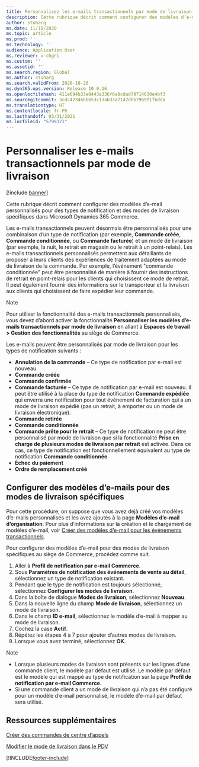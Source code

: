 ```yaml
---
title: Personnalisez les e-mails transactionnels par mode de livraison
description: Cette rubrique décrit comment configurer des modèles d’e-mail personnalisés pour des types de notification et des modes de livraison spécifiques dans Microsoft Dynamics 365 Commerce.
author: stuharg
ms.date: 11/16/2020
ms.topic: article
ms.prod: ''
ms.technology: ''
audience: Application User
ms.reviewer: v-chgri
ms.custom: ''
ms.assetid: ''
ms.search.region: Global
ms.author: stuharg
ms.search.validFrom: 2020-10-26
ms.dyn365.ops.version: Release 10.0.16
ms.openlocfilehash: 411e694b33e0443a336f6a8cdad78714630e4bf3
ms.sourcegitcommit: 3cdc42346bb653c13ab33a7142dbb7969f1f6dda
ms.translationtype: HT
ms.contentlocale: fr-FR
ms.lasthandoff: 03/31/2021
ms.locfileid: "5799371"
---
```

# <a name="customize-transactional-emails-by-mode-of-delivery"></a>Personnaliser les e-mails transactionnels par mode de livraison

[!include [banner](includes/banner.md)]

Cette rubrique décrit comment configurer des modèles d’e-mail personnalisés pour des types de notification et des modes de livraison spécifiques dans Microsoft Dynamics 365 Commerce.

Les e-mails transactionnels peuvent désormais être personnalisés pour une combinaison d’un type de notification (par exemple, **Commande créée**, **Commande conditionnée**, ou **Commande facturée**) et un mode de livraison (par exemple, la nuit, le retrait en magasin ou le retrait à un point-relais). Les e-mails transactionnels personnalisés permettent aux détaillants de proposer à leurs clients des expériences de traitement adaptées au mode de livraison de la commande. Par exemple, l’événement "commande conditionnée" peut être personnalisé de manière à fournir des instructions de retrait en point-relais pour les clients qui choisissent ce mode de retrait. Il peut également fournir des informations sur le transporteur et la livraison aux clients qui choisissent de faire expédier leur commande.

> [!NOTE]
> Pour utiliser la fonctionnalité des e-mails transactionnels personnalisés, vous devez d’abord activer la fonctionnalité **Personnaliser les modèles d’e-mails transactionnels par mode de livraison** en allant à **Espaces de travail \> Gestion des fonctionnalités** au siège de Commerce.

Les e-mails peuvent être personnalisés par mode de livraison pour les types de notification suivants :

- **Annulation de la commande** – Ce type de notification par e-mail est nouveau.
- **Commande créée**
- **Commande confirmée**
- **Commande facturée** – Ce type de notification par e-mail est nouveau. Il peut être utilisé à la place du type de notification **Commande expédiée** qui enverra une notification pour tout événement de facturation qui a un mode de livraison expédié (pas un retrait, à emporter ou un mode de livraison électronique).
- **Commande retirée**
- **Commande conditionnée**
- **Commande prête pour le retrait** – Ce type de notification ne peut être personnalisé par mode de livraison que si la fonctionnalité **Prise en charge de plusieurs modes de livraison par retrait** est activée. Dans ce cas, ce type de notification est fonctionnellement équivalent au type de notification **Commande conditionnée**.
- **Échec du paiement**
- **Ordre de remplacement créé**

## <a name="configure-email-templates-for-specific-modes-of-delivery"></a>Configurer des modèles d’e-mails pour des modes de livraison spécifiques

Pour cette procédure, on suppose que vous avez déjà créé vos modèles d’e-mails personnalisés et les avez ajoutés à la page **Modèles d’e-mail d’organisation**. Pour plus d’informations sur la création et le chargement de modèles d’e-mail, voir [Créer des modèles d’e-mail pour les événements transactionnels](email-templates-transactions.md).

Pour configurer des modèles d’e-mail pour des modes de livraison spécifiques au siège de Commerce, procédez comme suit.

1. Aller à **Profil de notification par e-mail Commerce**.
1. Sous **Paramètres de notification des événements de vente au détail**, sélectionnez un type de notification existant.
1. Pendant que le type de notification est toujours sélectionné, sélectionnez **Configurer les modes de livraison**.
1. Dans la boîte de dialogue **Modes de livraison**, sélectionnez **Nouveau**.
1. Dans la nouvelle ligne du champ **Mode de livraison**, sélectionnez un mode de livraison.
1. Dans le champ **ID e-mail**, sélectionnez le modèle d’e-mail à mapper au mode de livraison.
1. Cochez la case **Actif**.
1. Répétez les étapes 4 à 7 pour ajouter d’autres modes de livraison.
1. Lorsque vous avez terminé, sélectionnez **OK**.

> [!NOTE]
> - Lorsque plusieurs modes de livraison sont présents sur les lignes d’une commande client, le modèle par défaut est utilisé. Le modèle par défaut est le modèle qui est mappé au type de notification sur la page **Profil de notification par e-mail Commerce**.
> - Si une commande client a un mode de livraison qui n’a pas été configuré pour un modèle d’e-mail personnalisé, le modèle d’e-mail par défaut sera utilisé.

## <a name="additional-resources"></a>Ressources supplémentaires

[Créer des commandes de centre d’appels](tasks/create-call-center-orders.md)

[Modifier le mode de livraison dans le PDV](pos-change-delivery-mode.md)


[!INCLUDE[footer-include](../includes/footer-banner.md)]